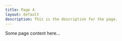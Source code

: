 ```yaml
---
title: Page 4
layout: default
description: This is the description for the page.
---
```


Some page content here...
